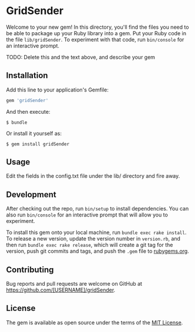 # GridSender

Welcome to your new gem! In this directory, you'll find the files you need to be able to package up your Ruby library into a gem. Put your Ruby code in the file `lib/gridSender`. To experiment with that code, run `bin/console` for an interactive prompt.

TODO: Delete this and the text above, and describe your gem

## Installation

Add this line to your application's Gemfile:

```ruby
gem 'gridSender'
```

And then execute:

    $ bundle

Or install it yourself as:

    $ gem install gridSender

## Usage

Edit the fields in the config.txt file under the lib/ directory and fire away.

## Development

After checking out the repo, run `bin/setup` to install dependencies. You can also run `bin/console` for an interactive prompt that will allow you to experiment.

To install this gem onto your local machine, run `bundle exec rake install`. To release a new version, update the version number in `version.rb`, and then run `bundle exec rake release`, which will create a git tag for the version, push git commits and tags, and push the `.gem` file to [rubygems.org](https://rubygems.org).

## Contributing

Bug reports and pull requests are welcome on GitHub at https://github.com/[USERNAME]/gridSender.


## License

The gem is available as open source under the terms of the [MIT License](http://opensource.org/licenses/MIT).

